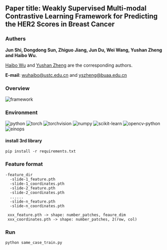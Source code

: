 ## Paper title: Weakly Supervised Multi-modal Contrastive Learning Framework for Predicting the HER2 Scores in Breast Cancer


### Authers
<strong>Jun Shi, Dongdong Sun, Zhiguo Jiang, Jun Du, Wei Wang, Yushan Zheng and Haibo Wu.</strong>

[Haibo Wu](https://lcyx.ustc.edu.cn/2023/0615/c34245a605986/page.htm) and [Yushan Zheng](https://zhengyushan.github.io/) are the corresponding authors.

<strong>E-mail</strong>: <font color='blue'>wuhaibo@ustc.edu.cn</font> and <font color='blue'>yszheng@buaa.edu.cn</font>

### Overview
![framework](images/framework.jpg)

### Environment
![python](https://img.shields.io/badge/python-3.8-blue)
![torch](https://img.shields.io/badge/torch-1.8%2Bcu111-red)
![torchvision](https://img.shields.io/badge/torchvision-0.9.1+cu111-purple)
![numpy](https://img.shields.io/badge/numpy-1.22.2-green)
![scikit-learn](https://img.shields.io/badge/scikit--learn-1.2.0-orange)
![opencv-python](https://img.shields.io/badge/opencv--python-4.5.5.62-pink)
![einops](https://img.shields.io/badge/einops-0.6.6-brown)

#### install 3rd library
```shell
pip install -r requirements.txt
```

### Feature format
```none
-feature_dir
  -slide-1_feature.pth
  -slide-1_coordinates.pth
  -slide-2_feature.pth
  -slide-2_coordinates.pth
  ......
  -slide-n_feature.pth
  -slide-n_coordinates.pth
 
 xxx_feature.pth -> shape: number_patches, feaure_dim
 xxx_coordinates.pth -> shape: number_patches, 2(row, col)
```

### Run
```shell
python same_case_train.py
```